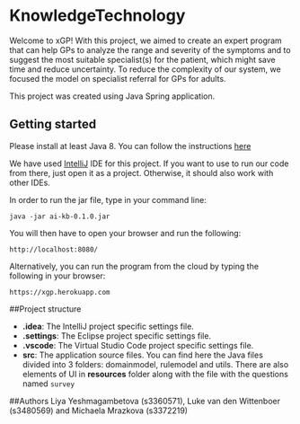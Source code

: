# KnowledgeTechnology

Welcome to xGP! With this project, we aimed to create an 
expert program that can help GPs to analyze the range 
and severity of the symptoms and to suggest the most 
suitable specialist(s) for the patient, which might save time and reduce uncertainty. 
To reduce the complexity of our system, we focused the model on specialist referral for GPs for adults.

This project was created using Java Spring application.

## Getting started

Please install at least Java 8. You can follow the instructions [here](https://www.java.com/en/download/help/download_options.xml)

We have used [IntelliJ](https://www.jetbrains.com/idea/) IDE for this project. If you want to use to run our code from there, 
just open it as a project. Otherwise, it should also work with other IDEs.

In order to run the jar file, type in your command line:
```
java -jar ai-kb-0.1.0.jar 
```
You will then have to open your browser and run the following:
```
http://localhost:8080/
```

Alternatively, you can run the program from the cloud by typing the following in your browser:
```
https://xgp.herokuapp.com
```
##Project structure
* __.idea__: The IntelliJ project specific settings file.
* __.settings__: The Eclipse project specific settings file.
* __.vscode__: The Virtual Studio Code project specific settings file.
* __src__: The application source files. You can find here the Java files divided into 3 folders: 
domainmodel, rulemodel and utils. There are also elements of UI in __resources__ folder along with the file 
with the questions named `survey`

##Authors
Liya Yeshmagambetova (s3360571), Luke van den Wittenboer (s3480569) and Michaela Mrazkova (s3372219)



